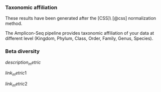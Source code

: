 ### Taxonomic affiliation

These results have been generated after the [CSS]\ [@css] normalization method.

The Amplicon-Seq pipeline provides taxonomic affiliation of your data at different level (Kingdom, Phylum, Class, Order, Family, Genus, Species).

### Beta diversity

$description_metric$

$link_metric1$ 

$link_metric2$ 



